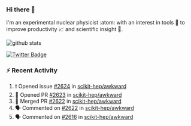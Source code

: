 ### Hi there 👋 

I'm an experimental nuclear physicist :atom: with an interest in tools :wrench: to improve productivity :chart_with_upwards_trend: and scientific insight :telescope:.

![github stats](https://github-readme-stats.vercel.app/api?username=agoose77&show_icons=true&hide_rank=true&hide_title=true&bg_color=30,e76445,904e95&text_color=efe3ec&icon_color=efe3ec)
<!--
**agoose77/agoose77** is a ✨ _special_ ✨ repository because its `README.md` (this file) appears on your GitHub profile.

Here are some ideas to get you started:

- 🔭 I’m currently working on ...
- 🌱 I’m currently learning ...
- 👯 I’m looking to collaborate on ...
- 🤔 I’m looking for help with ...
- 💬 Ask me about ...
- 📫 How to reach me: ...
- 😄 Pronouns: ...
- ⚡ Fun fact: ...
-->

[![Twitter Badge](https://img.shields.io/twitter/follow/agoose77?style=flat-square&logo=Twitter&logoColor=white&color=cornflowerblue)](https://twitter.com/agoose77)

### :zap: Recent Activity

<!--START_SECTION:activity-->
1. ❗ Opened issue [#2624](https://github.com/scikit-hep/awkward/issues/2624) in [scikit-hep/awkward](https://github.com/scikit-hep/awkward)
2. 💪 Opened PR [#2623](https://github.com/scikit-hep/awkward/pull/2623) in [scikit-hep/awkward](https://github.com/scikit-hep/awkward)
3. 🎉 Merged PR [#2622](https://github.com/scikit-hep/awkward/pull/2622) in [scikit-hep/awkward](https://github.com/scikit-hep/awkward)
4. 🗣 Commented on [#2622](https://github.com/scikit-hep/awkward/pull/2622#issuecomment-1669767679) in [scikit-hep/awkward](https://github.com/scikit-hep/awkward)
5. 🗣 Commented on [#2616](https://github.com/scikit-hep/awkward/pull/2616#issuecomment-1669716449) in [scikit-hep/awkward](https://github.com/scikit-hep/awkward)
<!--END_SECTION:activity-->
